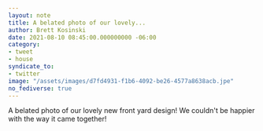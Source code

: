 ```yaml
---
layout: note
title: A belated photo of our lovely...
author: Brett Kosinski
date: 2021-08-10 08:45:00.000000000 -06:00
category:
- tweet
- house
syndicate_to:
- twitter
image: "/assets/images/d7fd4931-f1b6-4092-be26-4577a8638acb.jpe"
no_fediverse: true
---
```

A belated photo of our lovely new front yard design!  We couldn't be happier with the way it came together!